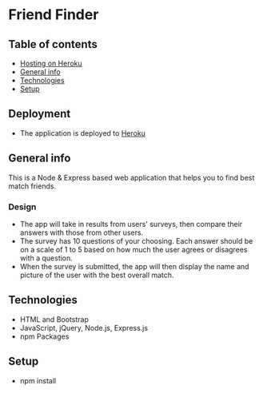 # Friend Finder

## Table of contents
* [Hosting on Heroku](#Hosting-on-Heroku)
* [General info](#general-info)
* [Technologies](#technologies)
* [Setup](#setup)

## Deployment
* The application is deployed to [Heroku](https://guarded-reef-69111.herokuapp.com/)

## General info
This is a Node & Express based web application that helps you to find best match friends. 

### Design
* The app will take in results from users' surveys, then compare their answers with those from other users.
* The survey has 10 questions of your choosing. Each answer should be on a scale of 1 to 5 based on how much the user agrees or disagrees with a question.
* When the survey is submitted, the app will then display the name and picture of the user with the best overall match. 

## Technologies
* HTML and Bootstrap
* JavaScript, jQuery, Node.js, Express.js
* npm Packages

## Setup
* npm install


